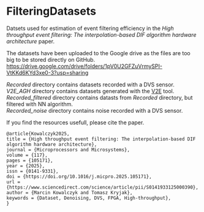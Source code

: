 # FilteringDatasets
Datsets used for estimation of event filtering efficiency in the _High throughput event filtering: The interpolation-based DIF algorithm
hardware architecture_ paper.

The datasets have been uploaded to the Google drive as the files are too big to be stored directly on GitHub.\
https://drive.google.com/drive/folders/1pV0U2GFZuVrmySPI-VtKKd6KYd3xe0-3?usp=sharing

_Recorded_ directory contains datasets recorded with a DVS sensor.\
_V2E_AGH_ directory contains datasets generated with the [V2E](https://github.com/SensorsINI/v2e) tool.\
_Recorded_filtered_ directory contains datasts from _Recorded_ directory, but filtered with NN algorithm.\
_Recorded_noise_ directory contains noise recorded with a DVS sensor.

If you find the resources usefull, please cite the paper.
```
@article{Kowalczyk2025,
title = {High throughput event filtering: The interpolation-based DIF algorithm hardware architecture},
journal = {Microprocessors and Microsystems},
volume = {117},
pages = {105171},
year = {2025},
issn = {0141-9331},
doi = {https://doi.org/10.1016/j.micpro.2025.105171},
url = {https://www.sciencedirect.com/science/article/pii/S0141933125000390},
author = {Marcin Kowalczyk and Tomasz Kryjak},
keywords = {Dataset, Denoising, DVS, FPGA, High-throughput},
}
```
